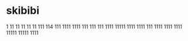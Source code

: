 # skibibi
1
11
11
11
11
11
111
114
111
1111
1111
111
111
111
1111
11111
1111
1111
111
1111
1111
1111
11111
11111
1111
